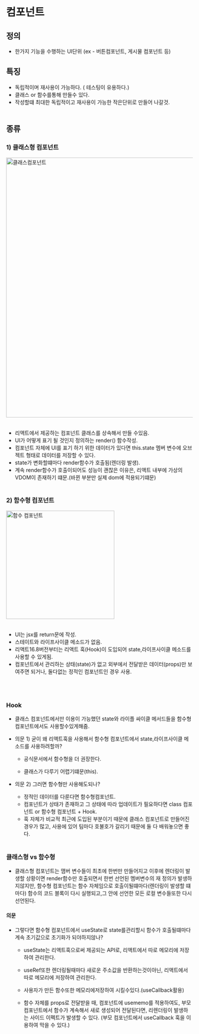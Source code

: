 # 컴포넌트
## 정의
- 한가지 기능을 수행하는 UI단위 (ex - 버튼컴포넌트, 게시물 컴포넌트 등)

## 특징 
- 독립적이며 재사용이 가능하다. ( 테스팅이 유용하다.)
- 클래스 or 함수를통해 만들수 있다.
- 작성할떄 최대한 독립적이고 재사용이 가능한 작은단위로 만들어 나갈것.
  <br></br>

## 종류
### 1) 클래스형 컴포넌트

   <img width="700" alt="클래스컴포넌트" src="https://user-images.githubusercontent.com/58588011/119258588-4bf2e500-bc05-11eb-85c0-4cc66fb2dce0.png">
    <br></br>
    
   - 리액트에서 제공하는 컴포넌트 클래스를 상속해서 만들 수있음. 
   - UI가 어떻게 표기 될 것인지 정의하는 render() 함수작성.
   - 컴포넌트 자체에 UI를 표기 하기 위한 데이터가 있다면 this.state 멤버 변수에 오브젝트 형태로 데이터를 저장할 수 있다.
   - state가 변화할떄마다 render함수가 호출됨(렌더링 발생).
   - 계속 render함수가 호출이되어도 성능이 괜찮은 이유은, 리액트 내부에 가상의 VDOM이 존재하기 떄문.(바뀐 부분만 실제 dom에 적용되기떄문)
    <br></br>

  ### 2) 함수형 컴포넌트

   <img width="292" alt="함수 컴포넌트" src="https://user-images.githubusercontent.com/58588011/120090674-4d5d6980-c13f-11eb-88b9-324e7bad4ed2.png">
   <br></br>
    
   - UI는 jsx를 return문에 작성.
   - 스테이트와 라이프사이클 메소드가 없음.
   - 리액트16.8버전부터는 리액트 훅(Hook)이 도입되어 state,라이프사이클 메소드를 사용할 수 있게됨.
   - 컴포넌트에서 관리하는 상태(state)가 없고 외부에서 전달받은 데이터(props)만 보여주면 되거나, 둘다없는 정적인 컴포넌트인 경우 사용.
  
  <br></br>

  ### Hook 
  - 클래스 컴포넌트에서만 이용이 가능했던 state와 라이플 싸이클 메서드들을 함수형 컴포넌트에서도 사용할수있게해줌.
   - 의문 1)  굳이 왜 리액트훅을 사용해서 함수형 컴포넌트에서 state,라이프사이클 메소드를 사용하려할까?

     -  공식문서에서 함수형을 더 권장한다.


     - 클래스가 다루기 어렵기떄문(this).
     
  - 의문 2)  그러면 함수형만 사용해도되나?
    - 정적인 데이터를 다룬다면 함수형컴포넌트.
    - 컴포넌트가 상태가 존재하고 그 상태에 따라 업데이트가 필요하다면 class 컴포넌트 or 함수형 컴포넌트 + Hook.
    -  훅 자체가 비교적 최근에 도입된 부분이기 때문에 클래스 컴포넌트로 만들어진 경우가 많고, 사용에 있어 팀마다 호불호가 갈리기 때문에 둘 다 배워놓으면 좋다.
<br></br>
 
  ### 클래스형 vs 함수형 

  - 클래스형 컴포넌트는 맴버 변수들이 최초에 한번만 만들어지고 이후에 렌더링이 발생할 상황이면 render함수만 호출되면서 한번 선언된 멤버변수의 재 정의가 발생하지않지만, 함수형 컴포넌트는 함수 자체임으로 호출이될떄마다(렌더링이 발생할 떄마다) 함수의 코드 블록이 다시 실행되고,그 안에 선언한 모든 로컬 변수들또한 다시 선언된다.

  #### 의문

- 그렇다면 함수형 컴포넌트에서 useState로 state를관리할시 함수가 호출될떄마다 계속 초기값으로 초기화가 되야하지않나?
  - useState는 리액트훅으로써 제공되는 API로, 리액트에서 따로 메모리에 저장하여 관리한다.

  - useRef또한 렌더링될때마다 새로운 주소값을 반환하는것이아닌, 리액트에서 따로 메모리에 저장하여 관리한다.

  - 사용자가 만든 함수또한 메모리에저장하여 시킬수있다.(useCallback활용)

  - 함수 자체를 props로 전달받을 때, 컴포넌트에 usememo를 적용하여도, 부모 컴포넌트에서 함수가 계속해서 새로 생성되어 전달된다면, 리렌더링이 발생하는 사이드 이펙트가 발생할 수 있다. (부모 컴포넌트에서 useCallback 훅을 이용하여 막을 수 있다.)



  